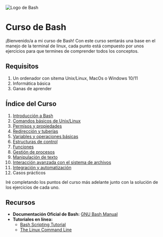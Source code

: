 ![Logo de Bash][bash]

# Curso de Bash

¡Bienvenido/a a mi curso de Bash! Con este curso sentarás una base en el manejo de la terminal de linux, cada punto está compuesto por unos ejercicios para que termines de comprender todos los conceptos.

## Requisitos
1. Un ordenador con sitema Unix/Linux, MacOs o Windows 10/11
2. Informática básica
3. Ganas de aprender

## Índice del Curso

1. [Introducción a Bash](./l1.md)
2. [Comandos básicos de Unix/Linux](./l2.md)
3. [Permisos y propiedades](./l3.md)
4. [Redirección y tuberías](./l4.md)
5. [Variables y operaciones básicas](./l5.md)
6. [Estructuras de control](./l6.md)
7. [Funciones](./l7.md)
8. [Gestión de procesos](./l8.md)
9. [Manipulación de texto](./l9.md)
10. [Interacción avanzada con el sistema de archivos](./l10.md)
11. [Integración y automatización](./l11.md)
12. Casos prácticos

Iré completando los puntos del curso más adelante junto con la solución de los ejercicios de cada uno.

## Recursos
- **Documentación Oficial de Bash:** [GNU Bash Manual](https://www.gnu.org/software/bash/manual/bash.html)
- **Tutoriales en línea:**
  - [Bash Scripting Tutorial](https://linuxconfig.org/bash-scripting-tutorial-for-beginners)
  - [The Linux Command Line](https://linuxcommand.org/tlcl.php)

[bash]: https://rafadp.es/pics/bash.png
